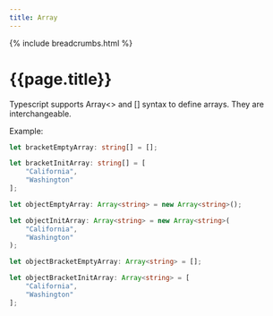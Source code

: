 ```yaml
---
title: Array
---
```


{% include breadcrumbs.html %}

# {{page.title}}

Typescript supports Array<> and [] syntax to define arrays. They are interchangeable.

Example:

```typescript
let bracketEmptyArray: string[] = [];

let bracketInitArray: string[] = [
    "California",
    "Washington"
];

let objectEmptyArray: Array<string> = new Array<string>();

let objectInitArray: Array<string> = new Array<string>(
    "California",
    "Washington"
);

let objectBracketEmptyArray: Array<string> = [];

let objectBracketInitArray: Array<string> = [
    "California",
    "Washington"
];
```
